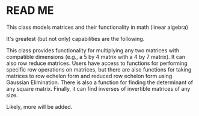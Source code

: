 # READ ME

This class models matrices and their functionality in math (linear algebra)

It's greatest (but not only) capabilities are the following.

This class provides functionality for multiplying any two matrices with compatible dimensions (e.g., a 5 by 4 matrix with a 4 by 7 matrix).
It can also row reduce matrices. Users have access to functions for performing specific row operations on matrices, but there are also functions for taking matrices to row echelon form and reduced row echelon form using Gaussian Elimination.
There is also a function for finding the determinant of any square matrix.
Finally, it can find inverses of invertible matrices of any size.

Likely, more will be added.
